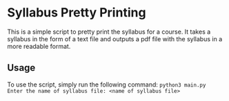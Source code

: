 # Syllabus Pretty Printing

This is a simple script to pretty print the syllabus for a course. It takes a syllabus in the form of a text file and outputs a pdf file with the syllabus in a more readable format.

## Usage

To use the script, simply run the following command:
`python3 main.py 
Enter the name of syllabus file: <name of syllabus file>
`
